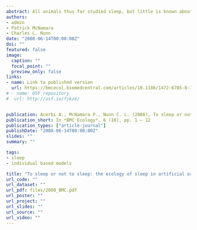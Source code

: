 ```yaml
---
abstract: All animals thus far studied sleep, but little is known about the ecological factors that generate differences in sleep characteristics across species, such as total sleep duration or division of sleep into multiple bouts across the 24-hour period (i.e., monophasic or polyphasic sleep activity). Here we address these questions using an evolutionary agent-based model. The model is spatially explicit, with food and sleep sites distributed in two clusters on the landscape. Agents acquire food and sleep energy based on an internal circadian clock coded by 24 traits (one for each hour of the day) that correspond to "genes" that evolve by means of a genetic algorithm. These traits can assume three different values that specify the agents' behavior&#58; sleep (or search for a sleep site), eat (or search for a food site), or flexibly decide action based on relative levels of sleep energy and food energy. Individuals with higher fitness scores leave more offspring in the next generation of the simulation, and the model can therefore be used to identify evolutionarily adaptive circadian clock parameters under different ecological conditions. We systematically varied input parameters related to the number of food and sleep sites, the degree to which food and sleep sites overlap, and the rate at which food patches were depleted. Our results reveal that&#58; (1) the increased costs of traveling between more spatially separated food and sleep clusters select for monophasic sleep, (2) more rapid food patch depletion reduces sleep times, and (3) agents spend more time attempting to acquire the "rarer" resource, that is, the average time spent sleeping is positively correlated with the number of food patches and negatively correlated with the number of sleep patches. "Flexible" genes, in general, do not appear to be advantageous, though their arrangements in the agents' genome show characteristic patterns that suggest that selection acts on their distribution. Collectively, the output suggests that ecological factors can have striking effects on sleep patterns. Moreover, our results demonstrate that a simple model can produce clear and sensible patterns, thus allowing it to be used to investigate a wide range of questions concerning the ecology of sleep. Quantitative data presently are unavailable to test the model predictions directly, but patterns are consistent with comparative evidence from different species, and the model can be used to target ecological factors to investigate in future research.
authors:
- admin
- Patrick McNamara
- Charles L. Nunn
date: "2008-06-14T00:00:00Z"
doi: ""
featured: false
image:
  caption: ""
  focal_point: ""
  preview_only: false
links:
- name: Link to published version
  url: https://bmcecol.biomedcentral.com/articles/10.1186/1472-6785-8-10
# - name: OSF repository
#  url: http://osf.io/fjkze/


publication: Acerbi A., McNamara P., Nunn C. L. (2008), To sleep or not to sleep&#58; the ecology of sleep in artificial organisms, *BMC Ecology*, 6 (10), pp. 1 – 12
publication_short: In *BMC Ecology*, 6 (10), pp. 1 – 12
publication_types: ["article-journal"]
publishDate: "2008-06-14T00:00:00Z"
slides: ""
summary: ""

tags:
- sleep
- individual based models

title: "To sleep or not to sleep: the ecology of sleep in artificial organisms"
url_code: ""
url_dataset: ""
url_pdf: files/2008_BMC.pdf
url_poster: ""
url_project: ""
url_slides: ""
url_source: ""
url_video: ""
---
```

